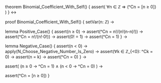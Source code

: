 theorem Binomial_Coefficient_With_Self() {
  assert(
    ∀n ∈ ℤ ⇒ (ⁿCn = [n ≥ 0])
  )
} ↔

proof Binomial_Coefficient_With_Self() {
  setVar(n: ℤ) →
  
  lemma Positive_Case() {
    assert(n ≥ 0) →
    assert(ⁿCn = n!/(n!(n-n)!)) →
    assert(ⁿCn = n!/(n!·0!)) →
    assert(0! = 1) →
    assert(ⁿCn = 1)
  } →

  lemma Negative_Case() {
    assert(n < 0) →
    apply(N_Choose_Negative_Number_Is_Zero) →
    assert(∀k ∈ ℤ_{<0}: ⁿCk = 0) →
    assert(n = k) →
    assert(ⁿCn = 0)
  } →

  assert(
    (n ≥ 0 → ⁿCn = 1) ∧
    (n < 0 → ⁿCn = 0)
  ) →
  
  assert(ⁿCn = [n ≥ 0])
}